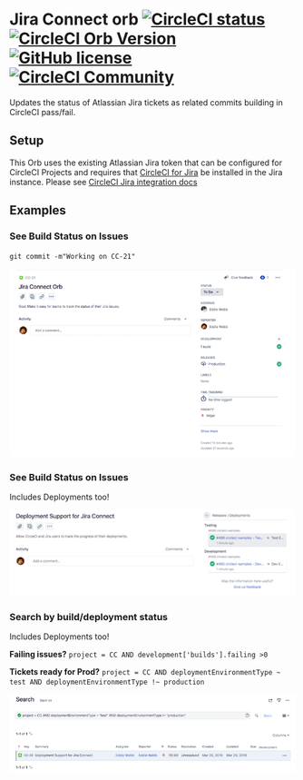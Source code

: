 # Jira Connect orb  [![CircleCI status](https://circleci.com/gh/CircleCI-Public/jira-connect-orb.svg "CircleCI status")](https://circleci.com/gh/CircleCI-Public/jira-connect-orb) [![CircleCI Orb Version](https://img.shields.io/badge/endpoint.svg?url=https://badges.circleci.io/orb/circleci/jira)](https://circleci.com/orbs/registry/orb/circleci/jira) [![GitHub license](https://img.shields.io/badge/license-MIT-blue.svg)](https://raw.githubusercontent.com/CircleCI-Public/jira-connect-orb/master/LICENSE) [![CircleCI Community](https://img.shields.io/badge/community-CircleCI%20Discuss-343434.svg)](https://discuss.circleci.com/c/ecosystem/orbs)

Updates the status of Atlassian Jira tickets as related commits building in CircleCI pass/fail.

## Setup
This Orb uses the existing Atlassian Jira token that can be configured for CircleCI Projects and requires that [CircleCI for Jira](https://marketplace.atlassian.com/apps/1215946) be installed in the Jira instance.  Please see [CircleCI Jira integration docs](https://circleci.com/docs/2.0/jira-plugin/)

## Examples

### See Build Status on Issues
`git commit -m"Working on CC-21"`

![Jira developer panel with CircleCI build info](/assets/new_issue_view.png)

### See Build Status on Issues
Includes Deployments too!

![Jira developer panel with CircleCI build info](/assets/deployment_support.png)

### Search by build/deployment status
Includes Deployments too!

**Failing issues?**
`project = CC AND development['builds'].failing >0`

**Tickets ready for Prod?**
`project = CC AND deploymentEnvironmentType ~ test AND deploymentEnvironmentType !~ production`

![Jira developer panel with CircleCI build info](/assets/search_deploy_status.png)
